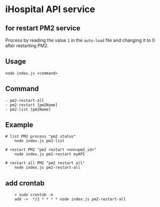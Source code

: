 # iHospital API service
## for restart PM2 service

Process by reading the value `1` in the `auto-load` file and changing it to 0 after restarting PM2.

## Usage
`
    node index.js <command>
`

## Command
```
- pm2-restart-all
- pm2-restart [pm2Name]
- pm2-list [pm2Name]
```
## Example
```
# list PM2 process "pm2 status"
    node index.js pm2-list

# restart PM2 "pm2 restart <nnn=pm2_id>"
    node index.js pm2-restart myAPI

# restart all PM2 "pm2 restart all"
    node index.js pm2-restart-all

```

## add crontab
```
    > sudo crontab -e
    add ->  */2 * * * * node index.js pm2-restart-all
```

